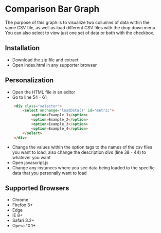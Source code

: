 # Comparison Bar Graph
The purpose of this graph is to visualize two collumns of data within the same CSV file, as well as load different CSV files with the drop down menu.  You can also select to view just one set of data or both with the checkbox.

## Installation
* Download the zip file and extract
* Open index.html in any supporter browser

## Personalization
* Open the HTML file in an editor
* Go to line 54 - 61
```html
    <div class="selector">
        <select onchange="loadData()" id="metric">
            <option>Example_1</option>
            <option>Example_2</option>
            <option>Example_3</option>
            <option>Example_4</option>
        </select>
    </div>
```
* Change the values within the option tags to the names of the csv files you want to load, also change the description divs (line 38 - 44) to whatever you want
* Open javascript.js
* Change any instances where you see data being loaded to the specific data that you personally want to load

## Supported Browsers
* Chrome
* Firefox 3+
* Edge
* IE 8+
* Safari 3.2+
* Opera 10.1+
